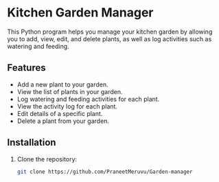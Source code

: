 # Kitchen Garden Manager

This Python program helps you manage your kitchen garden by allowing you to add, view, edit, and delete plants, as well as log activities such as watering and feeding.

## Features

- Add a new plant to your garden.
- View the list of plants in your garden.
- Log watering and feeding activities for each plant.
- View the activity log for each plant.
- Edit details of a specific plant.
- Delete a plant from your garden.

## Installation

1. Clone the repository:

   ```bash
   git clone https://github.com/PraneetMeruvu/Garden-manager
